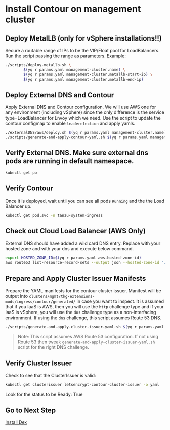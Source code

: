 # Install Contour on management cluster

## Deploy MetalLB (only for vSphere installations!!)
Secure a routable range of IPs to be the VIP/Float pool for LoadBalancers.
Run the script passing the range as parameters. Example:

```bash
./scripts/deploy-metallb.sh \
        $(yq r params.yaml management-cluster.name) \
        $(yq r params.yaml management-cluster.metallb-start-ip) \
        $(yq r params.yaml management-cluster.metallb-end-ip)
```

## Deploy External DNS and Contour

Apply External DNS and Contour configuration. We will use AWS one for any environment (including vSphere) since the only difference is the service type=LoadBalancer for Envoy which we need.  Use the script to update the contour configmap to enable `leaderelection` and apply yamls.
```bash
./externalDNS/aws/deploy.sh $(yq r params.yaml management-cluster.name)
./scripts/generate-and-apply-contour-yaml.sh $(yq r params.yaml management-cluster.name) $(yq r params.yaml management-cluster.ingress-fqdn)
```

## Verify External DNS. Make sure external dns pods are running in default namespace.

```bash
kubectl get po
```
## Verify Contour

Once it is deployed, wait until you can see all pods `Running` and the the Load Balancer up.  

```bash
kubectl get pod,svc -n tanzu-system-ingress
```

## Check out Cloud Load Balancer (AWS Only)

External DNS should have added a wild card DNS entry. Replace <your hosted zone id> with your hosted zone and <your dns> with your dns and execute below command.

```bash
export HOSTED_ZONE_ID=$(yq r params.yaml aws.hosted-zone-id)
aws route53 list-resource-record-sets --output json --hosted-zone-id "/hostedzone/$HOSTED_ZONE_ID"
```

## Prepare and Apply Cluster Issuer Manifests

Prepare the YAML manifests for the contour cluster issuer.  Manifest will be output into `clusters/mgmt/tkg-extensions-mods/ingress/contour/generated/` in case you want to inspect.
It is assumed that if you IaaS is AWS, then you will use the `http` challenge type and if your IaaS is vSphere, you will use the `dns` challenge type as a non-interfacing environment. If using the `dns` challenge, this script assumes Route 53 DNS.
```bash
./scripts/generate-and-apply-cluster-issuer-yaml.sh $(yq r params.yaml management-cluster.name) http|dns
```

>Note: This script assumes AWS Route 53 configuration. If not using Route 53 then tweak `generate-and-apply-cluster-issuer-yaml.sh` script for the right DNS challenge.

## Verify Cluster Issuer

Check to see that the ClusterIssuer is valid:

```bash
kubectl get clusterissuer letsencrypt-contour-cluster-issuer -o yaml
```

Look for the status to be Ready: True

## Go to Next Step

[Install Dex](07_dex_mgmt.md)
